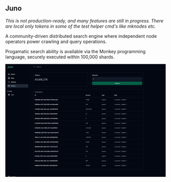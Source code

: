## Juno

*This is not production-ready, and many features are still in progress.*
*There are local only tokens in some of the test helper cmd's like mknodes etc.*

A community-driven distributed search engine where independent node operators power crawling and query operations.

Progamatic search ability is available via the Monkey programming language, securely executed within 100,000 shards.

![alt text](juno-shot.png "Tokens Screenshot")
